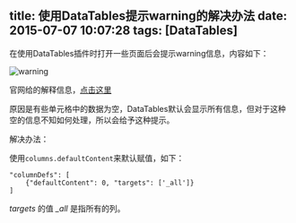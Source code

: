title: 使用DataTables提示warning的解决办法
date: 2015-07-07 10:07:28
tags: [DataTables]
---
在使用DataTables插件时打开一些页面后会提示warning信息，内容如下：

![warning](/images/warning.jpg)

官网给的解释信息，[点击这里](http://datatables.net/manual/tech-notes/4)
<!-- more -->
原因是有些单元格中的数据为空，DataTables默认会显示所有信息，但对于这种空的信息不知如何处理，所以会给予这种提示。

解决办法：

使用`columns.defaultContent`来默认赋值，如下：

	"columnDefs": [
		{"defaultContent": 0, "targets": ['_all']}
	]
	
*targets* 的值 *_all* 是指所有的列。